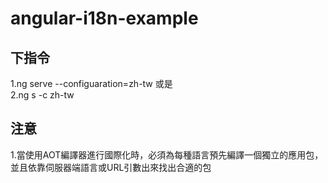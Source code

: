 # angular-i18n-example

## 下指令 
1.ng serve --configuaration=zh-tw   或是</br> 
2.ng s -c zh-tw

## 注意
1.當使用AOT編譯器進行國際化時，必須為每種語言預先編譯一個獨立的應用包，並且依靠伺服器端語言或URL引數出來找出合適的包

